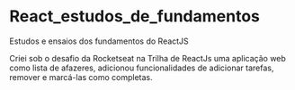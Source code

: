 # React_estudos_de_fundamentos
Estudos e ensaios dos fundamentos do ReactJS 

Criei sob o desafio da Rocketseat na Trilha de ReactJs
uma aplicação web como lista de afazeres, adicionou funcionalidades de adicionar tarefas, remover e marcá-las como completas.
